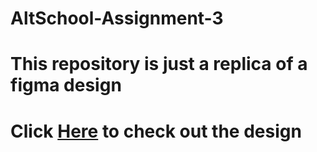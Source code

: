 # AltSchool-Assignment-3
# This repository is just a replica of a figma design 
# Click <a href="https://www.figma.com/file/OJMDeEi2fWlPBFrlJFEgFx/wp-pusher-checkout?node-id=0%3A72&mode=dev">Here</a> to check out the design
